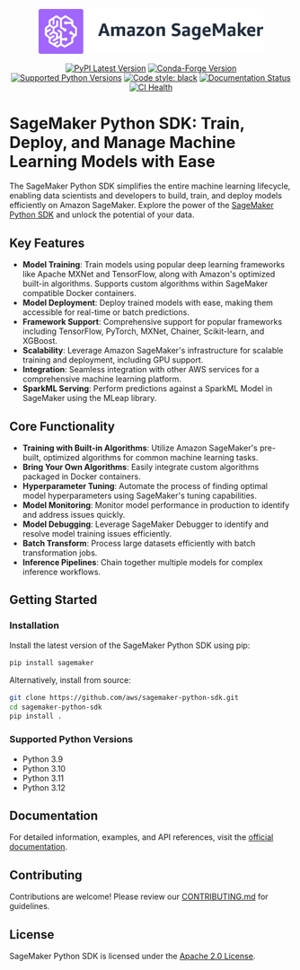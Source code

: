 <!-- Banner Image for SEO and Visual Appeal -->
<p align="center">
  <img src="https://github.com/aws/sagemaker-python-sdk/raw/master/branding/icon/sagemaker-banner.png" alt="SageMaker Banner" width="400">
</p>

<!-- Badges for quick access -->
<p align="center">
  <a href="https://pypi.org/project/sagemaker" target="_blank"><img src="https://img.shields.io/pypi/v/sagemaker.svg" alt="PyPI Latest Version"></a>
  <a href="https://anaconda.org/conda-forge/sagemaker-python-sdk" target="_blank"><img src="https://img.shields.io/conda/vn/conda-forge/sagemaker-python-sdk.svg" alt="Conda-Forge Version"></a>
  <a href="https://pypi.org/project/sagemaker" target="_blank"><img src="https://img.shields.io/pypi/pyversions/sagemaker.svg" alt="Supported Python Versions"></a>
  <a href="https://github.com/python/black" target="_blank"><img src="https://img.shields.io/badge/code_style-black-000000.svg" alt="Code style: black"></a>
  <a href="https://sagemaker.readthedocs.io/en/stable/" target="_blank"><img src="https://readthedocs.org/projects/sagemaker/badge/?version=stable" alt="Documentation Status"></a>
  <a href="https://github.com/aws/sagemaker-python-sdk/actions/workflows/codebuild-ci-health.yml" target="_blank"><img src="https://github.com/aws/sagemaker-python-sdk/actions/workflows/codebuild-ci-health.yml/badge.svg" alt="CI Health"></a>
</p>

# SageMaker Python SDK: Train, Deploy, and Manage Machine Learning Models with Ease

The SageMaker Python SDK simplifies the entire machine learning lifecycle, enabling data scientists and developers to build, train, and deploy models efficiently on Amazon SageMaker. Explore the power of the [SageMaker Python SDK](https://github.com/aws/sagemaker-python-sdk) and unlock the potential of your data.

## Key Features

*   **Model Training**: Train models using popular deep learning frameworks like Apache MXNet and TensorFlow, along with Amazon's optimized built-in algorithms. Supports custom algorithms within SageMaker compatible Docker containers.
*   **Model Deployment**: Deploy trained models with ease, making them accessible for real-time or batch predictions.
*   **Framework Support**: Comprehensive support for popular frameworks including TensorFlow, PyTorch, MXNet, Chainer, Scikit-learn, and XGBoost.
*   **Scalability**: Leverage Amazon SageMaker's infrastructure for scalable training and deployment, including GPU support.
*   **Integration**: Seamless integration with other AWS services for a comprehensive machine learning platform.
*   **SparkML Serving**: Perform predictions against a SparkML Model in SageMaker using the MLeap library.

## Core Functionality

*   **Training with Built-in Algorithms**: Utilize Amazon SageMaker's pre-built, optimized algorithms for common machine learning tasks.
*   **Bring Your Own Algorithms**: Easily integrate custom algorithms packaged in Docker containers.
*   **Hyperparameter Tuning**: Automate the process of finding optimal model hyperparameters using SageMaker's tuning capabilities.
*   **Model Monitoring**: Monitor model performance in production to identify and address issues quickly.
*   **Model Debugging**: Leverage SageMaker Debugger to identify and resolve model training issues efficiently.
*   **Batch Transform**: Process large datasets efficiently with batch transformation jobs.
*   **Inference Pipelines**: Chain together multiple models for complex inference workflows.

## Getting Started

### Installation

Install the latest version of the SageMaker Python SDK using pip:

```bash
pip install sagemaker
```

Alternatively, install from source:

```bash
git clone https://github.com/aws/sagemaker-python-sdk.git
cd sagemaker-python-sdk
pip install .
```

### Supported Python Versions

*   Python 3.9
*   Python 3.10
*   Python 3.11
*   Python 3.12

## Documentation

For detailed information, examples, and API references, visit the [official documentation](https://sagemaker.readthedocs.io/en/stable/).

## Contributing

Contributions are welcome! Please review our [CONTRIBUTING.md](https://github.com/aws/sagemaker-python-sdk/blob/master/CONTRIBUTING.md) for guidelines.

## License

SageMaker Python SDK is licensed under the [Apache 2.0 License](http://aws.amazon.com/apache2.0/).